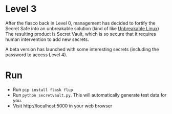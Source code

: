 # Level 3

After the fiasco back in Level 0, management has decided to fortify the Secret
Safe into an unbreakable solution (kind of like
[Unbreakable Linux](http://www.oracle.com/us/technologies/linux/ubreakable-enterprise-kernel-linux-173350.html))
The resulting product is Secret Vault, which is so secure that it requires
human intervention to add new secrets.

A beta version has launched with some interesting secrets
(including the password to access Level 4).

# Run

- Run `pip install flask flup`
- Run `python secretvault.py`. This will automatically generate test data for you.
- Visit http://localhost:5000 in your web browser
